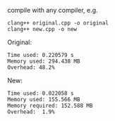 compile with any compiler, e.g.
```
clang++ original.cpp -o original
clang++ new.cpp -o new
```

Original:
```
Time used: 0.220579 s
Memory used: 294.438 MB
Overhead: 48.2%
```

New:
```
Time used: 0.022058 s
Memory used: 155.566 MB
Memory required: 152.588 MB
Overhead:  1.9%
```
